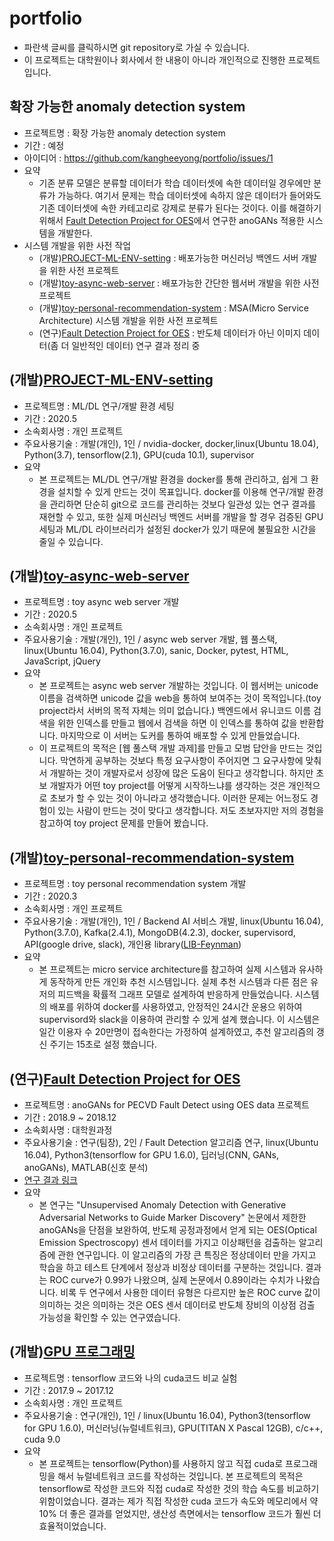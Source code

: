 # portfolio

- 파란색 글씨를 클릭하시면 git repository로 가실 수 있습니다.
- 이 프로젝트는 대학원이나 회사에서 한 내용이 아니라 개인적으로 진행한 프로젝트입니다.

## 확장 가능한 anomaly detection system
- 프로젝트명 : 확장 가능한 anomaly detection system
- 기간 : 예정
- 아이디어 : https://github.com/kangheeyong/portfolio/issues/1
- 요약
  - 기존 분류 모델은 분류할 데이터가 학습 데이터셋에 속한 데이터일 경우에만 분류가 가능하다. 여기서 문제는 학습 데이터셋에 속하지 않은 데이터가 들어와도 기존 데이터셋에 속한 카테고리로 강제로 분류가 된다는 것이다. 이를 해결하기 위해서 [Fault Detection Project for OES](https://github.com/kangheeyong/2018-1-Deep-Learing-pc1/tree/master/2018-2/experiment_anoGANs_2)에서 연구한 anoGANs 적용한 시스템을 개발한다.
- 시스템 개발을 위한 사전 작업
  - (개발)[PROJECT-ML-ENV-setting](https://github.com/kangheeyong/PROJECT-ML-ENV-setting) : 배포가능한 머신러닝 백엔드 서버 개발을 위한 사전 프로젝트
  - (개발)[toy-async-web-server](https://github.com/kangheeyong/PROJECT-async-web-server) : 배포가능한 간단한 웹서버 개발을 위한 사전 프로젝트
  - (개발)[toy-personal-recommendation-system](https://github.com/kangheeyong/PROJECT-personal-recommendation-system-demo) : MSA(Micro Service Architecture) 시스템 개발을 위한 사전 프로젝트
  - (연구)[Fault Detection Project for OES](https://github.com/kangheeyong/2018-1-Deep-Learing-pc1/tree/master/2018-2/experiment_anoGANs_2) : 반도체 데이터가 아닌 이미지 데이터(좀 더 일반적인 데이터) 연구 결과 정리 중

## (개발)[PROJECT-ML-ENV-setting](https://github.com/kangheeyong/PROJECT-ML-ENV-setting)
- 프로젝트명 : ML/DL 연구/개발 환경 세팅
- 기간 : 2020.5
- 소속회사명 : 개인 프로젝트
- 주요사용기술 : 개발(개인), 1인 / nvidia-docker, docker,linux(Ubuntu 18.04), Python(3.7), tensorflow(2.1), GPU(cuda 10.1), supervisor
- 요약
  - 본 프로젝트는 ML/DL 연구/개발 환경을 docker를 통해 관리하고, 쉽게 그 환경을 설치할 수 있게 만드는 것이 목표입니다. docker를 이용해 연구/개발 환경을 관리하면 단순히 git으로 코드를 관리하는 것보다 일관성 있는 연구 결과를 재현할 수 있고, 또한 실제 머신러닝 백엔드 서버를 개발을 할 경우 검증된 GPU 세팅과 ML/DL 라이브러리가 설정된 docker가 있기 때문에 불필요한 시간을 줄일 수 있습니다. 
  

## (개발)[toy-async-web-server](https://github.com/kangheeyong/PROJECT-async-web-server)
- 프로젝트명 : toy async web server 개발
- 기간 : 2020.5
- 소속회사명 : 개인 프로젝트
- 주요사용기술 : 개발(개인), 1인 / async web server 개발, 웹 풀스택, linux(Ubuntu 16.04), Python(3.7.0), sanic, Docker, pytest, HTML, JavaScript, jQuery
- 요약
  - 본 프로젝트는 async web server 개발하는 것입니다. 이 웹서버는 unicode 이름을 검색하면 unicode 값을 web을 통하여 보여주는 것이 목적입니다.(toy project라서 서버의 목적 자체는 의미 없습니다.) 백엔드에서 유니코드 이름 검색을 위한 인덱스를 만들고 웹에서 검색을 하면 이 인덱스를 통하여 값을 반환합니다. 마지막으로 이 서버는 도커를 통하여 배포할 수 있게 만들었습니다.
  - 이 프로젝트의 목적은 [웹 풀스택 개발 과제]를 만들고 모범 답안을 만드는 것입니다. 막연하게 공부하는 것보다 특정 요구사항이 주어지면 그 요구사항에 맞춰서 개발하는 것이 개발자로서 성장에 많은 도움이 된다고 생각합니다. 하지만 초보 개발자가 어떤 toy project를 어떻게 시작하느냐를 생각하는 것은 개인적으로 초보가 할 수 있는 것이 아니라고 생각했습니다. 이러한 문제는 어느정도 경험이 있는 사람이 만드는 것이 맞다고 생각합니다. 저도 초보자지만 저의 경험을 참고하여 toy project 문제를 만들어 봤습니다.
  
    

## (개발)[toy-personal-recommendation-system](https://github.com/kangheeyong/PROJECT-personal-recommendation-system-demo)
- 프로젝트명 : toy personal recommendation system 개발
- 기간 : 2020.3
- 소속회사명 : 개인 프로젝트
- 주요사용기술 : 개발(개인), 1인 / Backend AI 서비스 개발, linux(Ubuntu 16.04), Python(3.7.0), Kafka(2.4.1), MongoDB(4.2.3), docker, supervisord, API(google drive, slack), 개인용 library([LIB-Feynman](https://github.com/kangheeyong/LIB-Feynman))
- 요약
  - 본 프로젝트는 micro service architecture를 참고하여 실제 시스템과 유사하게 동작하게 만든 개인화 추천 시스템입니다. 실제 추천 시스템과 다른 점은 유저의 피드백을 확률적 그래프 모델로 설계하여 반응하게 만들었습니다. 시스템의 배포를 위하여 docker를 사용하였고, 안정적인 24시간 운용으 위하여 supervisord와 slack을 이용하여 관리할 수 있게 설계 했습니다. 이 시스템은 일간 이용자 수 20만명이 접속한다는 가정하여 설계하였고, 추천 알고리즘의 갱신 주기는 15초로 설정 했습니다. 


## (연구)[Fault Detection Project for OES](https://github.com/kangheeyong/2018-1-Deep-Learing-pc1/tree/master/2018-2/experiment_anoGANs_2)
- 프로젝트명 : anoGANs for PECVD Fault Detect using OES data 프로젝트
- 기간 : 2018.9 ~ 2018.12
- 소속회사명 : 대학원과정
- 주요사용기술 : 연구(팀장), 2인 / Fault Detection 알고리즘 연구, linux(Ubuntu 16.04), Python3(tensorflow for GPU 1.6.0), 딥러닝(CNN, GANs, anoGANs), MATLAB(신호 분석) 
- [연구 결과 링크](https://github.com/kangheeyong/2018-1-Deep-Learing-pc1/blob/master/2018-2/experiment_anoGANs_2/report.md)
- 요약
  - 본 연구는 "Unsupervised Anomaly Detection with Generative Adversarial Networks to Guide Marker Discovery" 논문에서 제한한 anoGANs을 단점을 보완하여, 반도체 공정과정에서 얻게 되는 OES(Optical Emission Spectroscopy) 센서 데이터를 가지고 이상패턴을 검출하는 알고리즘에 관한 연구입니다. 이 알고리즘의 가장 큰 특징은 정상데이터 만을 가지고 학습을 하고 테스트 단계에서 정상과 비정상 데이터를 구분하는 것입니다. 결과는 ROC curve가 0.99가 나왔으며, 실제 논문에서 0.89이라는 수치가 나왔습니다. 비록 두 연구에서 사용한 데이터 유형은 다르지만 높은 ROC curve 값이 의미하는 것은 의미하는 것은 OES 센서 데이터로 반도체 장비의 이상점 검출 가능성을 확인할 수 있는 연구였습니다.

## (개발)[GPU 프로그래밍](https://github.com/kangheeyong/2017-2-Deep-Learing-from-khy/tree/master/my_project_2017_1)
- 프로젝트명 : tensorflow 코드와 나의 cuda코드 비교 실험
- 기간 : 2017.9 ~ 2017.12
- 소속회사명 : 개인 프로젝트
- 주요사용기술 : 연구(개인), 1인 / linux(Ubuntu 16.04), Python3(tensorflow for GPU 1.6.0), 머신러닝(뉴럴네트워크), GPU(TITAN X Pascal 12GB), c/c++, cuda 9.0
- 요약
  - 본 프로젝트는 tensorflow(Python)를 사용하지 않고 직접 cuda로 프로그래밍을 해서 뉴럴네트워크 코드를 작성하는 것입니다. 본 프로젝트의 목적은 tensorflow로 작성한 코드와 직접 cuda로 작성한 것의 학습 속도를 비교하기 위함이었습니다. 결과는 제가 직접 작성한 cuda 코드가 속도와 메모리에서 약 10% 더 좋은 결과를 얻었지만, 생산성 측면에서는 tensorflow 코드가 훨씬 더 효율적이었습니다.

